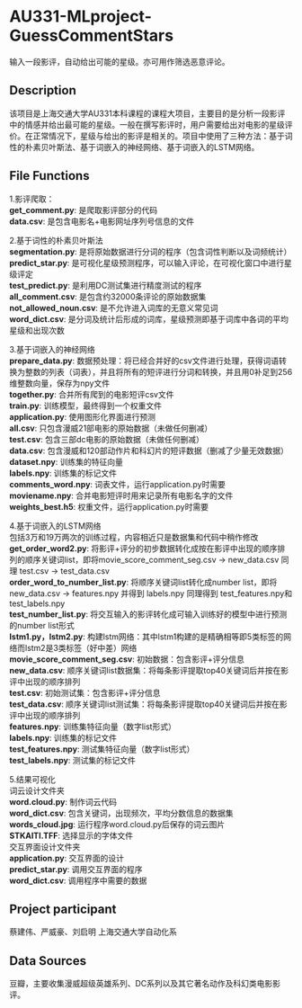 # AU331-MLproject-GuessCommentStars
 输入一段影评，自动给出可能的星级。亦可用作筛选恶意评论。

## Description
该项目是上海交通大学AU331本科课程的课程大项目，主要目的是分析一段影评中的情感并给出最可能的星级。一般在撰写影评时，用户需要给出对电影的星级评价。在正常情况下，星级与给出的影评是相关的。项目中使用了三种方法：基于词性的朴素贝叶斯法、基于词嵌入的神经网络、基于词嵌入的LSTM网络。

## File Functions

1.影评爬取：<br>
    **get_comment.py**: 是爬取影评部分的代码<br>
    **data.csv**: 是包含电影名+电影网址序列号信息的文件<br>

2.基于词性的朴素贝叶斯法<br>
    **segmentation.py**: 是将原始数据进行分词的程序（包含词性判断以及词频统计）<br>
    **predict_star.py**: 是可视化星级预测程序，可以输入评论，在可视化窗口中进行星级评定<br>
    **test_predict.py**: 是利用DC测试集进行精度测试的程序<br>
    **all_comment.csv**: 是包含约32000条评论的原始数据集<br>
    **not_allowed_noun.csv**: 是不允许进入词库的无意义常见词<br>
    **word_dict.csv**: 是分词及统计后形成的词库，星级预测即基于词库中各词的平均星级和出现次数<br>
    
3.基于词嵌入的神经网络<br> 
    **prepare_data.py**: 数据预处理：将已经合并好的csv文件进行处理，获得词语转换为整数的列表（词表），并且将所有的短评进行分词和转换，并且用0补足到256维整数向量，保存为npy文件<br>
    **together.py**: 合并所有爬到的电影短评csv文件<br>
    **train.py**: 训练模型，最终得到一个权重文件<br>
    **application.py**: 使用图形化界面进行预测<br>
    **all.csv**: 只包含漫威21部电影的原始数据（未做任何删减）<br>
    **test.csv**: 包含三部dc电影的原始数据（未做任何删减）<br>
    **data.csv**: 包含漫威和120部动作片和科幻片的短评数据（删减了少量无效数据）<br>
    **dataset.npy**: 训练集的特征向量<br>
    **labels.npy**: 训练集的标记文件<br>
    **comments_word.npy**: 词表文件，运行application.py时需要<br>
    **moviename.npy**: 合并电影短评时用来记录所有电影名字的文件<br>
    **weights_best.h5**: 权重文件，运行application.py时需要<br>
    
4.基于词嵌入的LSTM网络<br>
    包括3万和19万两次的训练过程，内容相近只是数据集和代码中稍作修改<br> 
    **get_order_word2.py**: 将影评+评分的初步数据转化成按在影评中出现的顺序排列的顺序关键词list，即将movie_score_comment_seg.csv -> new_data.csv 同理 test.csv -> test_data.csv<br>
    **order_word_to_number_list.py**: 将顺序关键词list转化成number list，即将new_data.csv -> features.npy 并得到 labels.npy 同理得到 test_features.npy和test_labels.npy<br>
    **test_number_list.py**: 将交互输入的影评转化成可输入训练好的模型中进行预测的number list形式<br>
    **lstm1.py，lstm2.py**: 构建lstm网络：其中lstm1构建的是精确相等即5类标签的网络而lstm2是3类标签（好中差）网络<br>
    **movie_score_comment_seg.csv**: 初始数据：包含影评+评分信息<br>
    **new_data.csv**: 顺序关键词list数据集：将每条影评提取top40关键词后并按在影评中出现的顺序排列<br>
    **test.csv**: 初始测试集：包含影评+评分信息<br>
    **test_data.csv**: 顺序关键词list测试集：将每条影评提取top40关键词后并按在影评中出现的顺序排列 <br>
    **features.npy**: 训练集特征向量（数字list形式）<br>
    **labels.npy**: 训练集的标记文件<br>
    **test_features.npy**: 测试集特征向量（数字list形式）<br>
    **test_labels.npy**: 测试集的标记文件<br>
    
5.结果可视化<br>
    词云设计文件夹<br>
    **word.cloud.py**: 制作词云代码<br>
    **word_dict.csv**: 包含关键词，出现频次，平均分数信息的数据集<br>
    **words_cloud.jpg**: 运行程序word.cloud.py后保存的词云图片<br>
    **STKAITI.TFF**: 选择显示的字体文件<br>
    交互界面设计文件夹<br>
    **application.py**: 交互界面的设计<br>
    **predict_star.py**: 调用交互界面的程序<br>
    **word_dict.csv**: 调用程序中需要的数据<br>

## Project participant
蔡建伟、严威豪、刘启明 上海交通大学自动化系

## Data Sources
豆瓣，主要收集漫威超级英雄系列、DC系列以及其它著名动作及科幻类电影影评。
